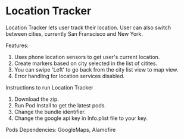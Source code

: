 # Location Tracker

Location Tracker lets user track their location. User can also switch between cities, currently San Franscisco and New York.

Features:

1. Uses phone location sensors to get user's current location.
2. Create markers based on city selected in the list of citites.
3. You can swipe 'Left' to go back from the city list view to map view.
4. Error handling for location services disabled.

Instructions to run Location Tracker

1. Download the zip.
2. Run Pod Install to get the latest pods.
3. Change the bundle identifier.
4. Change the google api key in Info.plist file to your key.

Pods Dependencies: GoogleMaps, Alamofire



